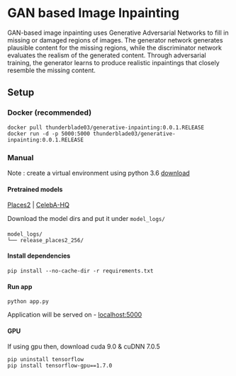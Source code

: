
# GAN based Image Inpainting

GAN-based image inpainting uses Generative Adversarial Networks to fill in missing or damaged regions of images. The generator network generates plausible content for the missing regions, while the discriminator network evaluates the realism of the generated content. Through adversarial training, the generator learns to produce realistic inpaintings that closely resemble the missing content. 

## Setup

### Docker (recommended)

```
docker pull thunderblade03/generative-inpainting:0.0.1.RELEASE
docker run -d -p 5000:5000 thunderblade03/generative-inpainting:0.0.1.RELEASE
```


### Manual
Note : create a virtual environment using python 3.6 [download](https://www.python.org/downloads/release/python-360/)

#### Pretrained models

[Places2](https://drive.google.com/drive/folders/1y7Irxm3HSHGvp546hZdAZwuNmhLUVcjO?usp=sharing) | [CelebA-HQ](https://drive.google.com/drive/folders/1uvcDgMer-4hgWlm6_G9xjvEQGP8neW15?usp=sharing)

Download the model dirs and put it under `model_logs/` 

####  
```
model_logs/ 
└── release_places2_256/
```
#### Install dependencies
```
pip install --no-cache-dir -r requirements.txt
```

#### Run app
```
python app.py
```
Application will be served on - [localhost:5000](http://localhost:5000)


#### GPU

If using gpu then, download cuda 9.0 & cuDNN 7.0.5
```
pip uninstall tensorflow
pip install tensorflow-gpu==1.7.0
```



